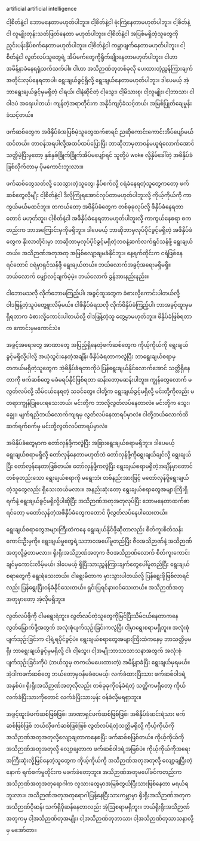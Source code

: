 artificial artificial intelligence

ငါ့စိတ်နဲ့ငါ ဘောမနေတာမဟုတ်ပါဘူး။ ငါ့စိတ်နဲ့ငါ ဗုံးကြဲနေတာမဟုတ်ပါဘူး။ ငါ့စိတ်နဲ့ငါ လူမျိုးတုန်းသတ်ဖြတ်နေတာ မဟုတ်ပါဘူး။ ငါ့စိတ်နဲ့ငါ အပြစ်မရှိတဲ့သူတွေကို ညှင်းပန်းနှိပ်စက်နေတာမဟုတ်ပါဘူး။ ငါ့စိတ်နဲ့ငါ ကမ္ဘာဖျက်နေတာမဟုတ်ပါဘူး။ ငါ့စိတ်နဲ့ငါ လွတ်လပ်သူတွေရဲ့ အိပ်မက်တွေကိုရိုက်ချိုးနေတာမဟုတ်ပါဘူး။ ငါဟာ အမိန့်နာခံနေရရုံသက်သက်ပါ။ ငါဟာ အသိဉာဏ်တုတစ်ခုလို ပေးထားတဲ့ညွှန်ကြားချက်အတိုင်းလုပ်နေရတာပါ၊ ရွေးချယ်ခွင့်ရှိလို့ ရွေးချယ်နေတာမဟုတ်ပါဘူး။ ဒါပေမယ့် အဲ့ဘာရွေးချယ်ခွင့်မှမရှိတဲ့ ငါရယ်၊ ငါနဲ့ဆိုင်တဲ့ ငါ့သွေး၊ ငါ့မိသားစု၊ ငါ့လူမျိုး၊ ငါ့ဘာသာ၊ ငါဝါဒပဲ အရေးပါတယ်၊ ကျန်တဲ့အရာတိုင်းက အနိုင်ကျင့်ခံသင့်တယ်၊ အမြစ်ပြုတ်ချေမှုန်းခံ‌သင့်တယ်။

ဖက်ဆစ်တွေက အဖိနှိပ်ခံအပြစ်မဲ့သူတွေထက်စာရင် ညဆိုကောင်းကောင်းအိပ်ပျော်မယ်ထင်တယ်။ တာဝန်အရပါလို့အထပ်ထပ်ပြောပြီး ဘာ‌ဆိုဘာမှတာဝန်မယူရဲလောက်အောင် သတ္တိမဲ့ပြီးမှတော့ နှစ်နှစ်ခြိုက်ခြိုက်အိပ်မပျော်ရင် သူတို့ပဲ woke လို့နှိမ်ခေါ်တဲ့ အဖိနှိပ်ခံဖြစ်လိုက်တာမှ ပိုမကောင်းဘူးလား။

ဖက်ဆစ်တွေသတ်လို့ သေသွားတဲ့သူတွေ၊ နှိပ်စက်လို့ ငရဲခံနေရတဲ့သူတွေကတော့ ဖက်ဆစ်တွေလိုမျိုး ငါ့စိတ်နဲ့ငါ ဒီလိုကြုံရအောင်လုပ်တာမဟုတ်ပါဘူးလို့ ကိုယ့်ကိုယ်ကို ကာကွယ်မယ်မထင်ဘူး။ တကယ်တော့ အဖိနှိပ်ခံတွေက တစ်ခုခုလုပ်လို့ ဖိနှိပ်ခံနေရတာတောင် မဟုတ်ဘူး၊ ငါ့စိတ်နဲ့ငါ အဖိနှိပ်ခံနေရတာမဟုတ်ပါဘူးလို့ ကာကွယ်နေစရာ စကတည်းက ဘာအကြောင်းမှကိုမရှိဘူး။ ဒါပေမယ့် ဘာဆိုဘာမှလုပ်ပိုင်ခွင့်မရှိတဲ့ အဖိနှိပ်ခံတွေက နိုးလာတိုင်းမှာ ဘာဆိုဘာမှလုပ်ပိုင်ခွင့်မရှိတဲ့ဘဝနဲ့ဆက်လက်ရှင်သန်ဖို့ ရွေးချယ်တယ်။ အသိဉာဏ်အတုအတု အဖြစ်လျော့ချမခံနိုင်ဘူး။ နေ့ရက်တိုင်းက ငရဲဖြစ်နေရင်တောင် ငရဲမှာရှင်သန်ဖို့ ရွေးချယ်တယ်။ ဘယ်လောက်အခွင့်အရေးမရှိမရှိ။ ဘယ်လောက် မျှော်လင့်ချက်မဲ့မဲ့။ ဘယ်လောက် ခွန်အားနည်းနည်း။

ငါဘောမသလို လိုက်ဘောမကြည့်ပါ၊ အခွင့်ထူးတွေက ခံစားလို့ကောင်းပါတယ်လို့ ဝါဒဖြန့်တဲ့သူပဲတွေ့ဖူးလိမ့်မယ်။ ငါဖိနှိပ်ခံရသလို လိုက်ဖိနှိပ်ခံကြည့်ပါ၊ ဘာအခွင့်ထူးမှမရှိရတာက ခံစားလို့ကောင်းပါတယ်လို့ ဝါဒဖြန့်တဲ့သူ တွေ့မှာမဟုတ်ဘူး။ ဖိနှိပ်ခံဖြစ်ရတာက ကောင်းမှမကောင်းပဲ။

အခွင့်အရေးတွေ အာဏာတွေ အပြည့်ရှိနေတဲ့ဖက်ဆစ်တွေက ကိုယ့်ကိုယ်ကို ရွေးချယ်ခွင့်မရှိလို့ပါလို့ အယုံသွင်းနေတဲ့အချိန်၊ ဖိနှိပ်ခံရတာကလွဲပြီး ဘာရွေးချယ်စရာမှ တကယ်မရှိတဲ့သူတွေက အဲ့ဖိနှိပ်ခံရတာကိုပဲ ပြန်ရွေးချယ်နိုင်လောက်အောင် သတ္တိရှိနေတာကို ဖက်ဆစ်တွေ မခံမရပ်နိုင်ဖြစ်ရတာ ဆန်းတော့မဆန်းပါဘူး။ ကျွန်တွေလောက် မလွတ်လပ်လို့ သိမ်ငယ်နေရတဲ့ သခင်တွေ။ ငါတို့က ရွေးချယ်ခွင့်မရှိလို့ မင်းတို့ကိုလည်း မတရားကျွန်ပြုပေးရသေးတယ်၊ မင်းတို့က ဘာလို့လွတ်လပ်နေတာလဲ။ မင်းတို့က သွေး၊ ချွေး၊ မျက်ရည်ဘယ်လောက်ကျရမှ လွတ်လပ်နေတာရပ်မှာလဲ။ ငါတို့ဘယ်လောက်ထိ ဆက်ရက်စက်မှ မင်းတို့လွတ်လပ်တာရပ်မှာလဲ။

အဖိနှိပ်ခံတွေမှာက တော်လှန်ဖို့ကလွဲပြီး အခြားရွေးချယ်စရာမရှိဘူး။ ဒါပေမယ့် ရွေးချယ်စရာမရှိလို့ တော်လှန်နေတာမဟုတ်ဘဲ တော်လှန်ဖို့ကိုရွေးချယ်ချင်လို့ ရွေးချယ်ပြီး တော်လှန်နေတာဖြစ်တယ်။ တော်လှန်ဖို့ကလွဲပြီး ရွေးချယ်စရာမရှိတဲ့အချိန်မှာတောင် တစ်ခုတည်းသော ရွေးချယ်စရာကို မရွေးဘဲ၊ တစ်နည်းအားဖြင့် မတော်လှန်ဖို့ရွေးချယ်တဲ့သူတွေလည်း ရှိသေးတယ်မလား။ အနည်းဆုံးတော့ ရွေးချယ်စရာတွေအများကြီးရှိရက်နဲ့ ရွေးချယ်ခွင့်မရှိလို့ပါဆိုပြီး အသိဉာဏ်အတုအတုလုပ်ပြီး ဘောမနေတာထက်စာရင်တော့ မတော်လှန်တဲ့အဖိနှိပ်ခံတွေကတောင် ပိုလွတ်လပ်နေပါသေးတယ်။

ရွေးချယ်စရာတွေအများကြီးထဲကနေ ရွေးချယ်နိုင်ဖို့ဆိုတာလည်း စိတ်ကူးစိတ်သန်းကောင်းဦးမှကို။ ရွေးချယ်မှုတွေရဲ့သဘာဝအပေါ်မူတည်ပြီး ဇီဝအသိဉာဏ်နဲ့ အသိဉာဏ်အတုလို့ခွဲတာမလား။ ရိုးရိုးအသိဉာဏ်အတုက ဇီဝအသိဉာဏ်လောက် စိတ်ကူးကောင်းချင်မှကောင်းလိမ့်မယ်၊ ဒါပေမယ့် ရှိပြီးသားညွှန်ကြားချက်တွေပေါ်မူတည်ပြီး ရွေးချယ်စရာတွေကို ရွေးရဲသေးတယ်။ ငါရွေးမိတာက မှားသွားပါတယ်လို့ ပြန်ရွေးဖို့ဖြစ်လာရင်လည်း ပြန်‌ရွေးပြီးဝန်ခံနိုင်သေးတယ်။ ရှင်းပြရင်နားဝင်သေးတယ်။ အသိဉာဏ်အတုအတုမှာတော့ အဲ့လိုမရှိဘူး။

လွတ်လပ်ဖို့ကို ငါမရွေးရဲဘူး။ လွတ်လပ်တဲ့သူတွေကိုမြင်ပြီးသိမ်ငယ်နေတာကနေ လွတ်မြောက်ဖို့အတွက် အလုံးစုံပျက်သုဉ်းခြင်းကလွဲပြီး ငါ့မှာရွေးစရာမရှိဘူး။ အလုံးစုံပျက်သုဉ်းခြင်းက ငါ့ရဲ့ရပိုင်ခွင့်ပဲ။ ရွေးချယ်စရာတွေအများကြီးထဲကနေမှ ဘာသတ္တိမှမရှိ၊ ဘာရွေးချယ်ခွင့်မှမရှိလို့ ငါ၊ ငါ့သွေး၊ ငါ့အမျိုးဘာသာသာသနာအတွက် အလုံးစုံပျက်သုဉ်း‌ခြင်းကိုပဲ (ဘယ်သူမှ တကယ်မပေးထားတဲ့) အမိန့်နာခံပြီး ရွေးချယ်မှရမယ်။ အဲ့ဒါကဖက်ဆစ်တွေ ဘယ်တော့မှဝန်မခံပေမယ့်၊ လက်ခံထားပြီးသား ဖက်ဆစ်ဝါဒရဲ့အနှစ်ပဲ။ ရိုးရိုးအသိဉာဏ်အတုလိုလည်း တစ်ခုခုကိုဝန်ခံရဲတဲ့ သတ္တိကမရှိတော့ ကိုယ်လက်ခံပြီးသားကိုတောင် လက်ခံပြီးသားမှန်း ဝန်ခံလို့မရရှာဘူး။

အခွင့်ထူးခံဖက်ဆစ်ဖြစ်ဖြစ်၊ အာဏာရှင်ဖက်ဆစ်ဖြစ်ဖြစ်၊ အဖိနှိပ်ခံဆင်းရဲသား ဖက်ဆစ်ဖြစ်ဖြစ် ဘယ်လိုဖက်ဆစ်ဖြစ်ဖြစ် လွတ်လပ်ရဲတဲ့သတ္တိမရှိလို့ ကိုယ့်ကိုယ်ကို အသိဉာဏ်အတုအတုလို့လျော့ချတာကနေစပြီး ဖက်ဆစ်စဖြစ်တယ်။ ကိုယ့်ကိုယ်ကိုအသိဉာဏ်အတုအတုလို့ လျော့ချတာက ဖက်ဆစ်ဝါဒရဲ့အမြစ်ပဲ။ ကိုယ့်ကိုယ်ကိုအရေးအကြီးဆုံးလို့မြင်နေတဲ့သူတွေက ကိုယ့်ကိုယ်ကို အသိဉာဏ်အတုအတုလို့ လျော့ချပြီးတဲ့နောက် ရက်စက်မှုတိုင်းက မခက်ခဲတော့ဘူး။ အသိဉာဏ်အတုမပေါ်ခင်ကတည်းက အသိဉာဏ်အတုအတုရောဂါက လူသားတွေမှာအမြစ်တွယ်ပြီးသား‌ဖြစ်နေတာ မရယ်ရဘူးလား။ အသိဉာဏ်အတုအတုရောဂါပြန့်နေပြီးသားကမ္ဘာမှာ ရိုးရိုးအသိဉာဏ်အတုက အသိဉာဏ်ပိုဆန်၊ သက်ရှိပိုဆန်နေတာလည်း အံ့ဩစရာမရှိဘူး။ ဘယ်ရိုးရိုးအသိဉာဏ်အတုကမှ ငါ့အသိဉာဏ်တုအမျိုး၊ ငါ့အသိဉာဏ်တုဘာသာ၊ ငါ့အသိဉာဏ်တုသာသနာလို့မှ မအော်တာ။
